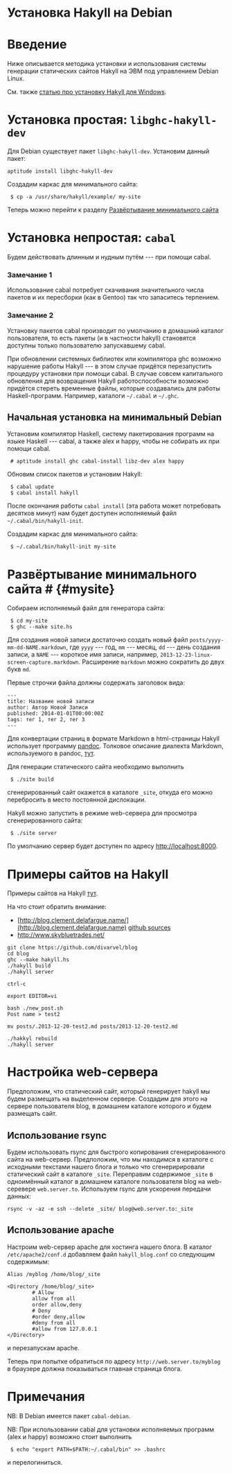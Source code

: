# Установка Hakyll на Debian

# Введение #

Ниже описывается методика установки и использования системы
генерации статических сайтов Hakyll на ЭВМ под управлением
Debian Linux.

См. также [статью про установку Hakyll для Windows](http://habrahabr.ru/post/175877).


# Установка простая: ```libghc-hakyll-dev``` #

Для Debian существует пакет ```libghc-hakyll-dev```.
Установим данный пакет:
````
aptitude install libghc-hakyll-dev
````

Создадим каркас для минимального сайта:
````
 $ cp -a /usr/share/hakyll/example/ my-site
````

Теперь можно перейти к разделу
[Развёртывание минимального сайта](#mysite)


# Установка непростая: ```cabal``` #

Будем действовать длинным и нудным путём --- при помощи cabal.

### Замечание 1 ###
Использование cabal потребует
скачивания значительного числа пакетов и их пересборки
(как в Gentoo) так что запаситесь терпением.

### Замечание 2 ###
Установку пакетов cabal производит
по умолчанию в домашний каталог пользователя, то есть
пакеты (и в частности hakyll) становятся доступны
только пользователю запускавшему cabal.

При обновлении системных библиотек
или компилятора ghc возможно нарушение работы Hakyll --- в этом
случае придётся перезапустить процедуру установки при помощи
cabal. В случае совсем капитального обновления для возвращения
Hakyll работоспособности возможно придётся стереть временные
файлы, которые создавались для работы Haskell-программ. Например,
каталоги ```~/.cabal``` и ```~/.ghc```.

## Начальная установка на минимальный Debian ##

Установим компилятор Haskell, систему пакетирования
программ на языке Haskell --- cabal, а также alex и happy,
чтобы не собирать их при помощи cabal.

````
 # aptitude install ghc cabal-install libz-dev alex happy
````
Обновим список пакетов и установим Hakyll:

````
 $ cabal update
 $ cabal install hakyll
````

После окончания работы ```cabal install``` (эта работа может
потребовать десятков минут) нам будет доступен исполняемый файл
```~/.cabal/bin/hakyll-init```.

Создадим каркас для минимального сайта:
````
 $ ~/.cabal/bin/hakyll-init my-site
````

# Развёртывание минимального сайта # {#mysite}

Собираем исполняемый файл для генератора сайта:

````
 $ cd my-site
 $ ghc --make site.hs
````

Для создания новой записи достаточно создать новый файл
```posts/yyyy-mm-dd-NAME.markdown```, где
```yyyy``` --- год, ```mm``` --- месяц, ```dd``` --- день
создания записи, а ```NAME``` --- короткое имя записи,
например, ```2013-12-23-linux-screen-capture.markdown```.
Расширение ```markdown``` можно сократить до двух букв ```md```.

Первые строчки файла должны содержать заголовок вида:

````
---
title: Название новой записи
author: Автор Новой Записи
published: 2014-01-01T00:00:00Z
tags: тег 1, тег 2, тег 3
---
````

Для конвертации страниц в формате Markdown в html-страницы
Hakyll использует программу [pandoc](http://johnmacfarlane.net/pandoc).
Толковое описание диалекта Markdown, используемого в pandoc,
[тут](http://johnmacfarlane.net/pandoc/demo/example9/pandocs-markdown.html).

Для генерации статического сайта необходимо выполнить

````
 $ ./site build
````

сгенерированный сайт окажется в каталоге ```_site```, откуда его
можно перебросить в место постоянной дислокации.

Hakyll можно запустить в режиме web-сервера для просмотра
сгенерированного сайта:

````
 $ ./site server
````

По умолчанию сервер будет доступен по адресу [http://localhost:8000](http://localhost:8000).


# Примеры сайтов на Hakyll #

Примеры сайтов на Hakyll [тут](http://jaspervdj.be/hakyll/examples.html).

На что стоит обратить внимание:

* [http://blog.clement.delafargue.name/](http://blog.clement.delafargue.name) [github sources](https://github.com/divarvel/blog)
* http://www.skybluetrades.net/


````
git clone https://github.com/divarvel/blog
cd blog
ghc --make hakyll.hs
./hakyll build
./hakyll server

ctrl-c

export EDITOR=vi

bash ./new_post.sh
Post name > test2

mv posts/.2013-12-20-test2.md posts/2013-12-20-test2.md

./hakkyl rebuild
./hakyll server
````

# Настройка web-сервера #

Предположим, что статический сайт, который генерирует
hakyll мы будем размещать на выделенном сервере.
Создадим для этого на сервере пользователя blog,
в домашнем каталоге которого и будем размещать сайт.

## Использование rsync ##

Будем использовать rsync для быстрого копирования сгенерированного
сайта на web-сервер. Предположим, что мы находимся в каталоге
с исходными текстами нашего блога и только что сгенеририровали
статический сайт в каталоге ```_site```. Переправим содержимое
```_site``` в одноимённый каталог в домашнем каталоге пользователя
blog на web-серевере ```web.server.to```. Используем rsync
для ускорения передачи данных:

````
rsync -v -az -e ssh --delete _site/ blog@web.server.to:_site
````

## Использование apache ##

Настроим web-сервер apache для хостинга нашего блога.
В каталог ```/etc/apache2/conf.d``` добавляем файл ```hakyll_blog.conf```
со следующим содержимым:

````
Alias /myblog /home/blog/_site

<Directory /home/blog/_site>
        # Allow
        allow from all
        order allow,deny
        # Deny
        #order deny,allow
        #deny from all
        #allow from 127.0.0.1
</Directory>
````

и перезапускам apache.

Теперь при попытке обратиться по адресу ```http://web.server.to/myblog```
в браузере должна показываться главная страница блога.


# Примечания #

NB: В Debian имеется пакет ```cabal-debian```.

NB: При использовании cabal для установки исполняемых программ (alex и happy) возможно стоит выполнить
````
 $ echo "export PATH=$PATH:~/.cabal/bin" >> .bashrc
````
и перелогиниться.

